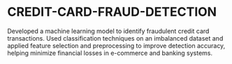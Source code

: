 # CREDIT-CARD-FRAUD-DETECTION
Developed a machine learning model to identify fraudulent credit card transactions. Used classification techniques on an imbalanced dataset and applied feature selection and preprocessing to improve detection accuracy, helping minimize financial losses in e-commerce and banking systems.
